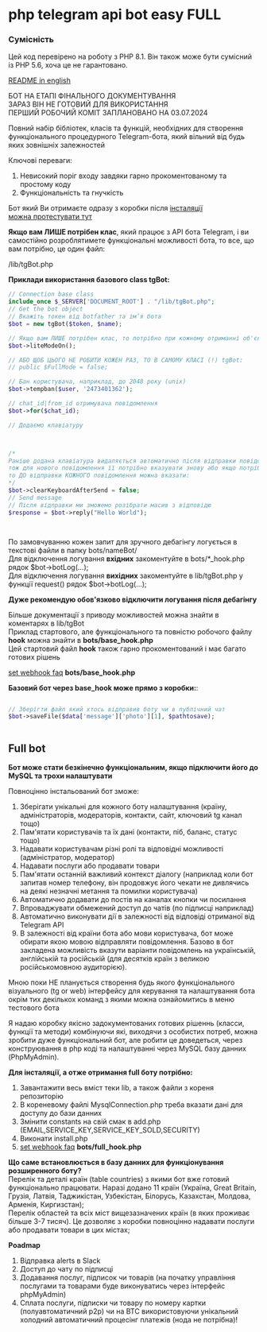# php telegram api bot easy FULL

### Сумісність
Цей код перевірено на роботу з PHP 8.1.
Він також може бути сумісний із PHP 5.6, хоча це не гарантовано.

[README in english](../docs/README.en.md)  

БОТ НА ЕТАПІ ФІНАЛЬНОГО ДОКУМЕНТУВАННЯ  
ЗАРАЗ ВІН НЕ ГОТОВИЙ ДЛЯ ВИКОРИСТАННЯ  
ПЕРШИЙ РОБОЧИЙ КОМІТ ЗАПЛАНОВАНО НА 03.07.2024  

Повний набір бібліотек, класів та функцій, необхідних для створення функціонального процедурного Telegram-бота, який вільний від будь яких зовнішніх залежностей

Ключові переваги: 
1. Невисокий поріг входу завдяки гарно прокоментованому та простому коду
2. Функціональність та гнучкість

Бот який Ви отримаєте одразу з коробки після [інсталяції](../docs/README.ua.md#full-bot)  
[можна протестувати тут]()  

**Якщо вам ЛИШЕ потрібен клас**, який працює з API бота Telegram, і ви самостійно розроблятимете функціональні можливості бота, то все, що вам потрібно, це один файл:  

/lib/tgBot.php  

**Приклади використання базового class tgBot:**  
```php
// Connection base class
include_once $_SERVER['DOCUMENT_ROOT'] . "/lib/tgBot.php";
// Get the bot object
// Вкажіть токен від botfather та ім’я бота
$bot = new tgBot($token, $name);

// Якщо вам ЛИШЕ потрібен клас, то потрібно при кожному отриманні об'єкта активувати
$bot->liteModeOn();

// АБО ЩОБ ЦЬОГО НЕ РОБИТИ КОЖЕН РАЗ, ТО В САМОМУ КЛАСІ (!) tgBot:
// public $FullMode = false;

// Бан користувача, наприклад, до 2048 року (unix)
$bot->tempban($user, '2473401362');

// chat_id|from_id отримувача повідомлення
$bot->for($chat_id);

// Додаємо клавіатуру



/* 
Раніше додана клавіатура видаляється автоматично після відправки повідомлення,
тож для нового повідомлення її потрібно вказувати знову або якщо потрібно зберегти клавіатуру, 
то ДО відправки КОЖНОГО повідомлення можна вказати: 
*/
$bot->clearKeyboardAfterSend = false;
// Send message
// Після відправки ми зможемо розібрати масив з відповідю
$response = $bot->reply("Hello World");




```


По замовчуванню кожен запит для зручного дебагінгу логується в текстові файли в папку bots/nameBot/  
Для відключення логування **вхідних** закоментуйте в bots/*_hook.php рядок $bot->botLog(...);  
Для відключення логування **вихідних** закоментуйте в lib/tgBot.php у функції request() рядок $bot->botLog(...);  

**Дуже рекомендую обов'язково відключити логування після дебагінгу**  




Більше документації з приводу можливостей можна знайти в коментарях в lib/tgBot  
Приклад стартового, але функціонального та повністю робочого файлу **hook** можна знайти в 
**bots/base_hook.php**  
Цей стартовий файл **hook** також гарно прокоментований і має багато готових рішень  

[set webhook faq](../docs/setWebhook.ua.md) **bots/base_hook.php**  

**Базовий бот через base_hook може прямо з коробки:**: 
```php

// Зберігти файл який хтось відправив боту чи в публічний чат
$bot->saveFile($data['message']['photo'][1], $pathtosave);



```

## Full bot  
**Бот може стати безкінечно функціональним, якщо підключити його до MySQL та трохи налаштувати**  

Повноцінно інстальований бот зможе:
1. Зберігати унікальні для кожного боту налаштування (країну, адміністраторів, модераторів, контакти, сайт, ключовий tg канал тощо)
2. Пам'ятати користувачів та їх дані (контакти, піб, баланс, статус тощо)
3. Надавати користувачам різні ролі та відповідні можливості (адміністратор, модератор)
4. Надавати послуги або продавати товари
5. Пам'ятати останній важливий контекст діалогу (наприклад коли бот запитав номер телефону, він продовжує його чекати не дивлячись на деякі незначні метання та помилки користувача)
6. Автоматично додавати до постів на каналах кнопки чи посилання
7. Впроваджувати обмежений доступ до чатів (по підписці наприклад)
8. Автоматично виконувати дії в залежності від відповіді отриманої від Telegram API  
9. В залежності від країни бота або мови користувача, бот може обирати якою мовою відправляти повідомлення. Базово в бот закладена можливість вказути варіанти повідомлень на українській, англійській та російській (для десятків країн з великою російськомовною аудиторією).

Мною поки НЕ планується створення будь якого функціонального візуального (tg or web) інтерфейсу для керування та налаштування бота окрім тих декількох команд з якими можна ознайомитись в меню тестового бота  

Я надаю коробку якісно задокументованих готових рішеннь (класси, функції та методи) комбінуючи які,  виходячи з особистих потреб, можна зробити дуже функціональний бот, але робити це доведеться, через конструювання в php коді та налаштуванні через MySQL базу данних (PhpMyAdmin).  

**Для інсталяції, а отже отримання full боту потрібно:**  
1. Завантажити весь вміст теки lib, а також файли з кореня репозиторію
2. В кореневому файлі MysqlConnection.php треба вказати дані для доступу до бази данних
3. Змінити constants на свій смак в add.php (EMAIL,SERVICE_KEY,SERVICE_KEY_SOLD,SECURITY)
4. Виконати install.php
5. [set webhook faq](../docs/setWebhook.ua.md) **bots/full_hook.php**  

**Що саме встановлюється в базу данних для функціонування розширенного боту?**  
Перелік та деталі країн (table countries) з якими бот вже готовий функціонально працювати. Наразі додано 11 країн (Україна, Great Britain, Грузія, Латвія, Таджикістан, Узбекістан, Білорусь, Казахстан, Молдова, Арменія, Киргизстан);  
Перелік областей та всіх міст вищезазначених країн (в яких проживає більше 3-7 тисяч). Це дозволяє з коробки повноцінно надавати послуги або продавати товари в цих містах;  



**Poadmap**  
1. Відправка alerts в Slack
2. Доступ до чату по підписці
3. Додавання послуг, підписок чи товарів (на початку управління послугами та товарами буде виконуватись через інтерфейс phpMyAdmin)
4. Сплата послуги, підписки чи товару по номеру картки (полуавтоматичний p2p) чи на BTC використовуючи унікальний холодний автоматичний процесінг платежів (нода не потрібна)!

